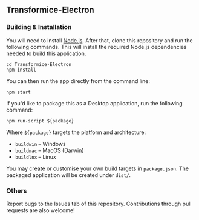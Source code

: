 ## Transformice-Electron
### Building & Installation
You will need to install [Node.js](https://nodejs.org/). After that, clone this repository and run the following commands. This will install the required Node.js dependencies needed to build this application.

```
cd Transformice-Electron
npm install
```

You can then run the app directly from the command line:

```
npm start
```

If you'd like to package this as a Desktop application, run the following command:
```
npm run-script ${package}
```

Where `${package}` targets the platform and architecture:
* `buildwin` – Windows
* `buildmac` – MacOS (Darwin)
* `buildlnx` – Linux

You may create or customise your own build targets in `package.json`. The packaged application will be created under `dist/`.

### Others
Report bugs to the Issues tab of this repository. Contributions through pull requests are also welcome!
